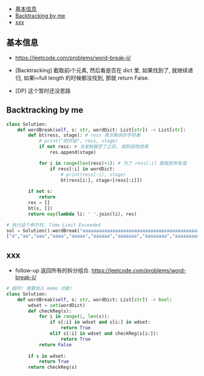 - [基本信息](#%e5%9f%ba%e6%9c%ac%e4%bf%a1%e6%81%af)
- [Backtracking by me](#backtracking-by-me)
- [xxx](#xxx)



## 基本信息

- https://leetcode.com/problems/word-break-ii/

- [Backtracking] 截取前i个元素, 然后看是否在 dict 里, 如果找到了, 就继续递归, 如果i=full length 的时候都没找到, 那就 return False.
- [DP] 这个暂时还没思路



## Backtracking by me



```py
class Solution:
    def wordBreak(self, s: str, wordDict: List[str]) -> List[str]:
        def bt(ress, stage): # ress 表示剩余的字符串
            # print("刚开始", ress, stage)
            if not ress: # 当发射器空了之后, 就阶段性结束
                res.append(stage)

            for i in range(len(ress)+1): # 为了 ress[:i] 能取到所有值
                if ress[:i] in wordDict:
                    # print(ress[:i], stage)
                    bt(ress[i:], stage+[ress[:i]])
        
        if not s:
            return
        res = []
        bt(s, [])
        return map(lambda li: ' '.join(li), res)

# 执行这个例子时, Time Limit Exceeded
sol = Solution().wordBreak("aaaaaaaaaaaaaaaaaaaaaaaaaaaaaaaaaaaaaaaaaaaaaaaaaaaaaaaaaaaaaaaaaaaaaaaaaaabaaaaaaaaaaaaaaaaaaaaaaaaaaaaaaaaaaaaaaaaaaaaaaaaaaaaaaaaaaaaaaaaaaaaaaaaaaa", 
["a","aa","aaa","aaaa","aaaaa","aaaaaa","aaaaaaa","aaaaaaaa","aaaaaaaaa","aaaaaaaaaa"])
```


## xxx



- follow-up 返回所有的拆分组合. https://leetcode.com/problems/word-break-ii/

```py
# 超时! 需要加入 memo 功能!
class Solution:
    def wordBreak(self, s: str, wordDict: List[str]) -> bool:
        wdset = set(wordDict)
        def checkReg(s):
            for i in range(1, len(s)):
                if s[:i] in wdset and s[i:] in wdset:
                    return True
                elif s[:i] in wdset and checkReg(s[i:]):
                    return True
            return False
        
        if s in wdset:
            return True
        return checkReg(s)
```

